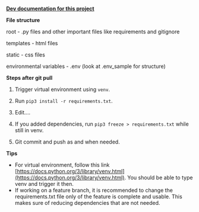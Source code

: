 **<u>Dev documentation for this project</u>**

**File structure**

root - .py files and other important files like requirements and gitignore

templates - html files

static - css files

environmental variables - .env (look at .env_sample for structure)

**Steps after git pull**

1.  Trigger virtual environment using `venv`.

2.  Run `pip3 install -r requirements.txt`.

3.  Edit....

4.  If you added dependencies, run `pip3 freeze > requirements.txt` while still in venv.

5.  Git commit and push as and when needed.

**Tips**

-   For virtual environment, follow this link [https://docs.python.org/3/library/venv.html](https://docs.python.org/3/library/venv.html). You should be able to type venv and trigger it then.
-   If working on a feature branch, it is recommended to change the requirements.txt file only of the feature is complete and usable. This makes sure of reducing dependencies that are not needed.
